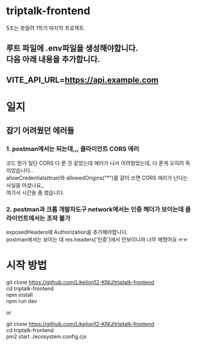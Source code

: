 # triptalk-frontend
5조는 못말려 1학기 마지막 프로젝트  
  
루트 파일에 .env파일을 생성해야합니다.   
다음 아래 내용을 추가합니다. 
---
VITE_API_URL=https://api.example.com  
---

# 일지
## 잡기 어려웠던 에러들 
### 1. postman에서는 되는데,,, 클라이언트 CORS 에러 
코드 뭔가 일단 CORS 다 푼 것 같았는데 에러가 나서 어려웠었는데, 다 푼게 오히려 독이었습니다..  
allowCredentials(true)와 allowedOrigins("*")를 같이 쓰면 CORS 에러가 난다는 사실을 아셨나요,,  
여기서 시간을 좀 썼습니다.  

### 2. postman과 크롬 개발자도구 network에서는 인증 헤더가 보이는데 클라이언트에서는 조작 불가 
exposedHeaders에 Authorization을 추가해야합니다.   
postman에서는 보이는 데 res.headers['인증']에서 안보이니까 너무 헤맸어요  ㅠㅠ     
  
# 시작 방법  
git clone https://github.com/Likelion12-KNU/triptalk-frontend  
cd triptalk-frontend   
npm install  
npm run dev  
  
or  
  
git clone https://github.com/Likelion12-KNU/triptalk-frontend   
cd triptalk-frontend   
pm2 start ./ecosystem.config.cjs   



